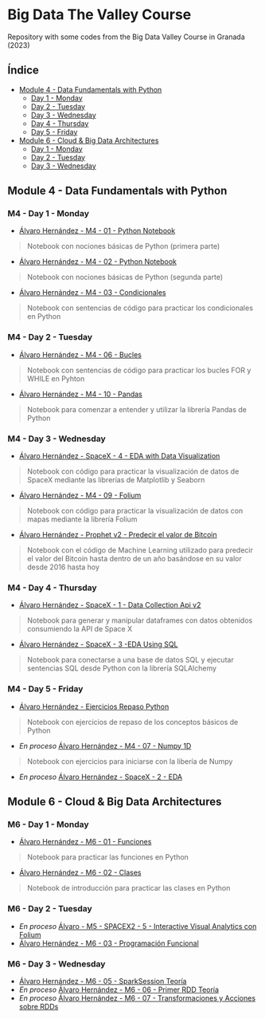 # Big Data The Valley Course
Repository with some codes from the Big Data Valley Course in Granada (2023)

## Índice
 
- [Module 4 - Data Fundamentals with Python](#module-4---data-fundamentals-with-python)
  - [Day 1 - Monday](#m4---day-1---monday)
  - [Day 2 - Tuesday](#m4---day-2---tuesday)
  - [Day 3 - Wednesday](#m4---day-3---wednesday)
  - [Day 4 - Thursday](#m4---day-4---thursday)
  - [Day 5 - Friday](#m4---day-5---friday)
- [Module 6 - Cloud & Big Data Architectures](#module-6---cloud--big-data-architectures)
  - [Day 1 - Monday](#m6---day-1---monday)
  - [Day 2 - Tuesday](#m6---day-2---tuesday)
  - [Day 3 - Wednesday](#m6---day-3---wednesday)


## Module 4 - Data Fundamentals with Python

### M4 - Day 1 - Monday

- [Álvaro Hernández - M4 - 01 - Python Notebook](https://github.com/alvaroHdZ95/big_data_the_valley_course/blob/main/Dia%201/%C3%81lvaro%20Hern%C3%A1ndez%20-%20M4%20-%2001%20-%20Python%20Notebook.ipynb)
> Notebook con nociones básicas de Python (primera parte)
- [Álvaro Hernández - M4 - 02 - Python Notebook](https://github.com/alvaroHdZ95/big_data_the_valley_course/blob/main/Dia%201/%C3%81lvaro%20Hern%C3%A1ndez%20-%20M4%20-%2002%20-%20Python%20Notebook.ipynb)
> Notebook con nociones básicas de Python (segunda parte)
- [Álvaro Hernández - M4 - 03 - Condicionales](https://github.com/alvaroHdZ95/big_data_the_valley_course/blob/main/Dia%201/%C3%81lvaro%20Hern%C3%A1ndez%20-%20M4%20-%2003%20-%20Condicionales.ipynb)
> Notebook con sentencias de código para practicar los condicionales en Python

### M4 - Day 2 - Tuesday

- [Álvaro Hernández - M4 - 06 - Bucles](https://github.com/alvaroHdZ95/big_data_the_valley_course/blob/main/Dia%202/%C3%81lvaro%20Hern%C3%A1ndez%20-%20M4%20-%2006%20-%20Bucles.ipynb)
> Notebook con sentencias de código para practicar los bucles FOR y WHILE en Pyhton
- [Álvaro Hernández - M4 - 10 - Pandas](https://github.com/alvaroHdZ95/big_data_the_valley_course/blob/main/Dia%202/%C3%81lvaro%20Hern%C3%A1ndez%20-%20M4%20-%2010%20-%20Pandas.ipynb)
> Notebook para comenzar a entender y utilizar la librería Pandas de Python

### M4 - Day 3 - Wednesday

- [Álvaro Hernández -  SpaceX - 4 - EDA with Data Visualization](https://github.com/alvaroHdZ95/big_data_the_valley_course/blob/main/Dia%203/%C3%81lvaro%20Hern%C3%A1ndez%20-%20%20SpaceX%20-%204%20-%20EDA%20with%20Data%20Visualization.ipynb)
> Notebook con código para practicar la visualización de datos de SpaceX mediante las librerías de Matplotlib y Seaborn
- [Álvaro Hernández - M4 - 09 - Folium](https://github.com/alvaroHdZ95/big_data_the_valley_course/blob/main/Dia%203/%C3%81lvaro%20Hern%C3%A1ndez%20-%20M4%20-%2009%20-%20Folium.ipynb)
> Notebook con código para practicar la visualización de datos con mapas mediante la librería Folium
- [Álvaro Hernández - Prophet v2 - Predecir el valor de Bitcoin](https://github.com/alvaroHdZ95/big_data_the_valley_course/blob/main/Dia%203/%C3%81lvaro%20Hern%C3%A1ndez%20-%20Prophet%20v2%20-%20Predecir%20el%20valor%20de%20Bitcoin.ipynb)
> Notebook con el código de Machine Learning utilizado para predecir el valor del Bitcoin hasta dentro de un año basándose en su valor desde 2016 hasta hoy

### M4 - Day 4 - Thursday

- [Álvaro Hernández -  SpaceX - 1 - Data Collection Api v2](https://github.com/alvaroHdZ95/big_data_the_valley_course/blob/main/Dia%204/%C3%81lvaro%20Hern%C3%A1ndez%20-%20%20SpaceX%20-%201%20-%20Data%20Collection%20Api%20v2.ipynb)
> Notebook para generar y manipular dataframes con datos obtenidos consumiendo la API de Space X
- [Álvaro Hernández -  SpaceX - 3 -EDA Using SQL](https://github.com/alvaroHdZ95/big_data_the_valley_course/blob/main/Dia%204/%C3%81lvaro%20Hern%C3%A1ndez%20-%20%20SpaceX%20-%203%20-EDA%20Using%20SQL.ipynb)
> Notebook para conectarse a una base de datos SQL y ejecutar sentencias SQL desde Python con la librería SQLAlchemy

### M4 - Day 5 - Friday

- [Álvaro Hernández - Ejercicios Repaso Python](https://github.com/alvaroHdZ95/big_data_the_valley_course/blob/main/Dia%205/%C3%81lvaro%20Hern%C3%A1ndez%20-%20Ejercicios%20Repaso%20Python.ipynb)
> Notebook con ejercicios de repaso de los conceptos básicos de Python
- *En proceso* [Álvaro Hernández - M4 - 07 - Numpy 1D](https://github.com/alvaroHdZ95/big_data_the_valley_course/blob/main/Dia%205/%C3%81lvaro%20Hern%C3%A1ndez%20-%20M4%20-%2007%20-%20Numpy%201D.ipynb)
> Notebook con ejercicios para iniciarse con la libería de Numpy
- *En proceso* [Álvaro Hernández - SpaceX - 2 - EDA](https://github.com/alvaroHdZ95/big_data_the_valley_course/blob/main/Dia%205/%C3%81lvaro%20Hern%C3%A1ndez%20-%20SpaceX%20-%202%20-%20EDA.ipynb)

## Module 6 - Cloud & Big Data Architectures

### M6 - Day 1 - Monday

- [Álvaro Hernández - M6 - 01 - Funciones](https://github.com/alvaroHdZ95/big_data_the_valley_course/blob/main/Module%206/Day%201/%C3%81lvaro%20Hern%C3%A1ndez%20-%20M6%20-%2001%20-%20Funciones.ipynb)
> Notebook para practicar las funciones en Python
- [Álvaro Hernández - M6 - 02 - Clases](https://github.com/alvaroHdZ95/big_data_the_valley_course/blob/main/Module%206/Day%201/%C3%81lvaro%20Hern%C3%A1ndez%20-%20M6%20-%2002%20-%20Clases.ipynb)
> Notebook de introducción para practicar las clases en Python

### M6 - Day 2 - Tuesday

- *En proceso* [Álvaro - M5 - SPACEX2 - 5 - Interactive Visual Analytics con Folium](https://github.com/alvaroHdZ95/big_data_the_valley_course/blob/main/Module%206/Day%202/%C3%81lvaro%20-%20M5%20-%20SPACEX2%20-%205%20-%20Interactive%20Visual%20Analytics%20con%20Folium.ipynb)
- [Álvaro Hernández - M6 - 03 - Programación Funcional](https://github.com/alvaroHdZ95/big_data_the_valley_course/blob/main/Module%206/Day%202/%C3%81lvaro%20Hern%C3%A1ndez%20-%20M6%20-%2003%20-%20Programaci%C3%B3n%20Funcional.ipynb)

### M6 - Day 3 - Wednesday

- [Álvaro Hernández - M6 - 05 - SparkSession Teoría](https://github.com/alvaroHdZ95/big_data_the_valley_course/blob/main/Module%206/Day%203/%C3%81lvaro%20Hern%C3%A1ndez%20-%20M6%20-%2005%20-%20SparkSession%20Teor%C3%ADa.ipynb)
- *En proceso* [Álvaro Hernández - M6 - 06 - Primer RDD Teoría](https://github.com/alvaroHdZ95/big_data_the_valley_course/blob/main/Module%206/Day%203/%C3%81lvaro%20Hern%C3%A1ndez%20-%20M6%20-%2006%20-%20Primer%20RDD%20Teor%C3%ADa.ipynb)
- *En proceso* [Álvaro Hernández - M6 - 07 - Transformaciones y Acciones sobre RDDs](https://github.com/alvaroHdZ95/big_data_the_valley_course/blob/main/Module%206/Day%203/%C3%81lvaro%20Hern%C3%A1ndez%20-%20M6%20-%2007%20-%20Transformaciones%20y%20Acciones%20sobre%20RDDs.ipynb)
